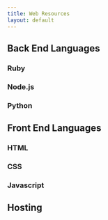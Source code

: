 ```yaml
---
title: Web Resources
layout: default
---
```


## Back End Languages

### Ruby

### Node.js

### Python

## Front End Languages

### HTML

### CSS

### Javascript

## Hosting
